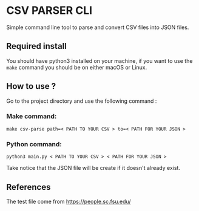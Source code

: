 # CSV PARSER CLI
Simple command line tool to parse and convert CSV files into JSON files.

## Required install
You should have python3 installed on your machine,
if you want to use the ```make``` command you should be on either macOS or Linux.

## How to use ?
Go to the project directory and use the following command :

### Make command:
```
make csv-parse path=< PATH TO YOUR CSV > to=< PATH FOR YOUR JSON >
```

### Python command:
```
python3 main.py < PATH TO YOUR CSV > < PATH FOR YOUR JSON >
```

Take notice that the JSON file will be create if it doesn't already exist.

## References
The test file come from https://people.sc.fsu.edu/